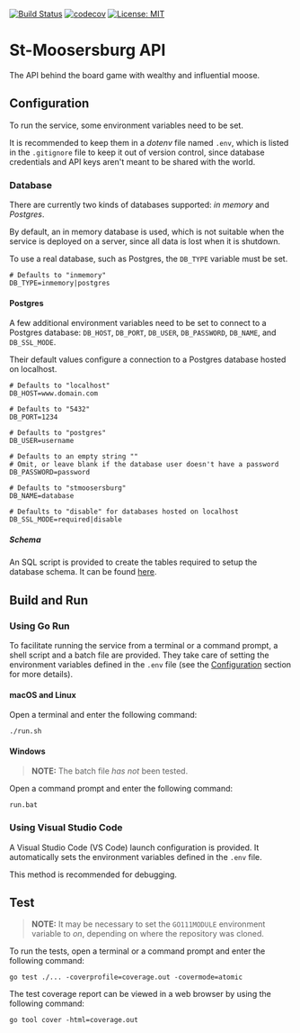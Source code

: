 [![Build Status](https://travis-ci.org/leblancjs/stmoosersburg-api.svg?branch=master)](https://travis-ci.org/leblancjs/stmoosersburg-api)
[![codecov](https://codecov.io/gh/leblancjs/stmoosersburg-api/branch/master/graph/badge.svg)](https://codecov.io/gh/leblancjs/stmoosersburg-api)
[![License: MIT](https://img.shields.io/badge/License-MIT-purple.svg)](https://opensource.org/licenses/MIT)

# St-Moosersburg API
The API behind the board game with wealthy and influential moose.

## Configuration
To run the service, some environment variables need to be set.

It is recommended to keep them in a *dotenv* file named `.env`, which is listed in the `.gitignore` file to keep it out of version control, since database credentials and API keys aren't meant to be shared with the world.

### Database
There are currently two kinds of databases supported: *in memory* and *Postgres*.

By default, an in memory database is used, which is not suitable when the service is deployed on a server, since all data is lost when it is shutdown.

To use a real database, such as Postgres, the `DB_TYPE` variable must be set.

```
# Defaults to "inmemory"
DB_TYPE=inmemory|postgres
```

#### Postgres
A few additional environment variables need to be set to connect to a Postgres database: `DB_HOST`, `DB_PORT`, `DB_USER`, `DB_PASSWORD`, `DB_NAME`, and `DB_SSL_MODE`.

Their default values configure a connection to a Postgres database hosted on localhost.

```
# Defaults to "localhost"
DB_HOST=www.domain.com

# Defaults to "5432"
DB_PORT=1234

# Defaults to "postgres"
DB_USER=username

# Defaults to an empty string ""
# Omit, or leave blank if the database user doesn't have a password
DB_PASSWORD=password

# Defaults to "stmoosersburg"
DB_NAME=database

# Defaults to "disable" for databases hosted on localhost
DB_SSL_MODE=required|disable
```

##### Schema
An SQL script is provided to create the tables required to setup the database schema. It can be found [here](db/postgres/schema.sql).

## Build and Run
### Using Go Run
To facilitate running the service from a terminal or a command prompt, a shell script and a batch file are provided. They take care of setting the environment variables defined in the `.env` file (see the [Configuration](#Configuration) section for more details).

#### macOS and Linux
Open a terminal and enter the following command:

```
./run.sh
```

#### Windows
> **NOTE:** The batch file *has not* been tested.

Open a command prompt and enter the following command:

```
run.bat
```

### Using Visual Studio Code
A Visual Studio Code (VS Code) launch configuration is provided. It automatically sets the environment variables defined in the `.env` file.

This method is recommended for debugging.

## Test
> **NOTE:** It may be necessary to set the `GO111MODULE` environment variable to *on*, depending on where the repository was cloned.

To run the tests, open a terminal or a command prompt and enter the following command:

```
go test ./... -coverprofile=coverage.out -covermode=atomic
```

The test coverage report can be viewed in a web browser by using the following command:

```
go tool cover -html=coverage.out
```